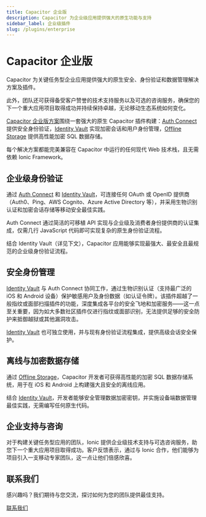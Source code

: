 ```yaml
---
title: Capacitor 企业版
description: Capacitor 为企业级应用提供强大的原生功能与支持
sidebar_label: 企业级插件
slug: /plugins/enterprise
---
```


# Capacitor 企业版

Capacitor 为关键任务型企业应用提供强大的原生安全、身份验证和数据管理解决方案及插件。

此外，团队还可获得备受客户赞誉的技术支持服务以及可选的咨询服务，确保您的下一个重大应用项目取得成功并持续保持卓越，无论移动生态系统如何变化。

[Capacitor 企业版方案](/plugins/enterprise.md)围绕一套强大的原生 Capacitor 插件构建：[Auth Connect](https://ionicframework.com/enterprise/auth-connect) 提供安全身份验证，[Identity Vault](https://ionicframework.com/enterprise/identity-vault) 实现加密会话和用户身份管理，[Offline Storage](https://ionicframework.com/enterprise/offline-storage) 提供高性能加密 SQL 数据存储。

每个解决方案都能完美兼容在 Capacitor 中运行的任何现代 Web 技术栈，且无需依赖 Ionic Framework。

## 企业级身份验证

通过 [Auth Connect](https://ionicframework.com/enterprise/auth-connect) 和 [Identity Vault](https://ionicframework.com/enterprise/identity-vault)，可连接任何 OAuth 或 OpenID 提供商（Auth0、Ping、AWS Cognito、Azure Active Directory 等），并采用生物识别认证和加密会话存储等移动安全最佳实践。

Auth Connect 通过简洁的可移植 API 实现与企业级及消费者身份提供商的认证集成，仅需几行 JavaScript 代码即可实现复杂的原生身份验证流程。

结合 Identity Vault（详见下文），Capacitor 应用能够实现最强大、最安全且最规范的企业级身份验证流程。

## 安全身份管理

[Identity Vault](https://ionicframework.com/enterprise/identity-vault) 与 Auth Connect 协同工作，通过生物识别认证（支持最广泛的 iOS 和 Android 设备）保护敏感用户及身份数据（如认证令牌）。该插件超越了一般指纹或面部扫描插件的功能，深度集成各平台的安全飞地和加密服务——这一点至关重要，因为如大多数社区插件仅进行指纹或面部识别，无法提供足够的安全防护来抵御越狱或其他漏洞攻击。

[Identity Vault](https://ionicframework.com/enterprise/identity-vault) 也可独立使用，并与现有身份验证流程集成，提供高级会话安全保护。

## 离线与加密数据存储

通过 [Offline Storage](https://ionicframework.com/enterprise/offline-storage)，Capacitor 开发者可获得高性能的加密 SQL 数据存储系统，用于在 iOS 和 Android 上构建强大且安全的离线应用。

结合 [Identity Vault](https://ionicframework.com/enterprise/identity-vault)，开发者能够安全管理数据加密密钥，并实施设备端数据管理最佳实践，无需编写任何原生代码。

## 企业支持与咨询

对于构建关键任务型应用的团队，Ionic 提供企业级技术支持与可选咨询服务，助您下一个重大应用项目取得成功。客户反馈表示，通过与 Ionic 合作，他们能够为项目引入一支移动专家团队，这一点让他们倍感欣喜。

## 联系我们

感兴趣吗？我们期待与您交流，探讨如何为您的团队提供最佳支持。

<a href="https://ionicframework.com/native" class="ui-button">联系我们</a>